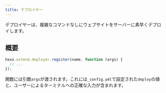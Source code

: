```yaml
---
title: デプロイヤー
---
```


デプロイヤーは、複雑なコマンドなしにウェブサイトをサーバーに素早くデプロイします。

## 概要

```js
hexo.extend.deployer.register(name, function (args) {
  // ...
});
```

関数には引数`args`が渡されます。これには`_config.yml`で設定された`deploy`の値と、ユーザーによるターミナルへの正確な入力が含まれます。
